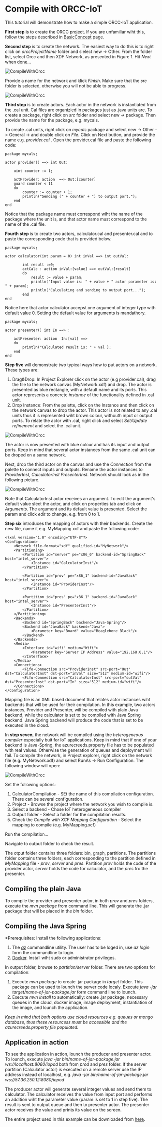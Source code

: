 # Compile with ORCC-IoT

This tutorial will demonstrate how to make a simple ORCC-IoT application. 

**First step** is to create the ORCC project. If you are unfamiliar wiht this, follow the 
steps described in [BasicConcept](BasicConcepts.md) page. 

**Second step** is to create the network. The easiest way to do this is to right click on *orccProjectName* folder
and slelect new -> Other. From the folder list, select Orcc and then XDF Network, as presented in Figure 1. Hit *Next* when done...

![CompileWithOrcc](imgs/cworcc/xdfNetworkjpg.jpg) 

Provide a name for the network and klick *Finish*. Make sure that the *src* folder is selected, otherwise you will not be able to progress. 

![CompileWithOrcc](imgs/cworcc/xdfNetworkName.jpg)

**Third step** is to create actors. Each actor in the network is instantiated from the .cal unit. Cal files are organizied in packages
just as .java units are. To create a package, right click on *src* folder and select new -> package. Then provide the name 
for the package, e.g. mycals. 

To create .cal units, right click on *mycals* package and select new -> Other -> General -> and double click on *File*. 
Click on Next button, and provide the name e.g. *provider.cal* . Open the provider.cal file and paste the following code:

```
package mycals;

actor provider() ==> int Out:
	
	uint counter := 1;
	
	actProvider: action  ==> Out:[counter]
	guard counter < 11
	do
		counter := counter + 1;
		println("Sending (" + counter + ") to output port.");
	end
end
```
Notice that the package name must correspond wiht the name of the package where the unit is, 
and that actor name must correspond to the name of the .cal file. 

**Fourth step** is to create two actors, calculator.cal and presenter.cal and to paste the corresponding code that is provided below.

```
package mycals;

actor calculator(int param = 0) int inVal ==> int outVal: 
		
		int result :=0;
		actCalc : action inVal:[value] ==> outVal:[result]
		do 
			result := value + param;
			println("Input value is: " + value + " actor parameter is: " + param);
			println("Calculating and sending to output port...");
		end
end
```
Notice here that actor calculator accepst one argument of integer type with default value 0.
Setting the default value for arguments is mandathory.  


```
package mycals;

actor presenter() int In ==> :

	actPresenter: action  In:[val] ==> 
	do
		println("Calculated result is: " + val );
	end
end
```

**Step five** will demonstrate two typical ways how to put actors on a network. These types are:
1. Drag&Drop: In Project Explorer click on the actor (e.g provider.cal), drag the file to the network canvas 
(MyNetwork.xdf) and drop. The actor is presented as blue rectangle, with a default name and its ports. This 
actor represents a concrete *instance* of the functionality defined in .cal unit.   
2. Drop Instance: From the palette, click on the Instance and then click on the 
network canvas to drop the actor. This actor is not related to any .cal units 
thus it is represented wiht brown colour, withouth input or output ports. 
To relate the actor with .cal, right click and select  *Set/Update refinement* 
and select the .cal unit.  

![CompileWithOrcc](imgs/cworcc/xdfNetworkUpdREf.jpg)

The actor is now presented with blue colour and has its input and output ports. 
Keep in mind that several actor instances from the same .cal unit can be droped on a same network. 

Next, drop the third actor on the canvas and use the *Connection* from the palette to 
connect inputs and outputs. Rename the actor instances to *ProviderInst*, *CalculatorInst* *PresenterInst*. 
Network should look as in the following picture. 

![CompileWithOrcc](imgs/cworcc/xdfNetworkParam.jpg)

Note that CalculatorInst actor receives an argument. To edit the argument's default value
slect the actor, and click on properties tab and click on *Arguments*. The argument and 
its default value is presented. Select the param and click *edit* to change, e.g. from 0 to 1. 
 
**Step six** introduces the mapping of actors with their backends. Create the new file, name 
it e.g. MyMapping.xcf and paste the following code: 

```
<?xml version="1.0" encoding="UTF-8"?>
<Configuration>
    <Network file-format="xdf" qualified-id="MyNetwork"/>
    <Partitioning>
        <Partition id="server" pe="x86_0" backend-id="SpringBack" host="intel_server">
            <Instance id="CalculatorInst"/>
        </Partition>

        <Partition id="prov" pe="x86_1" backend-id="JavaBack" host="intel_server">
            <Instance id="ProviderInst"/>
        </Partition> 
        
        <Partition id="pres" pe="x86_1" backend-id="JavaBack" host="intel_server">
            <Instance id="PresenterInst"/>
        </Partition>         
    </Partitioning>
    <Backends>
        <Backend id="SpringBack" backend="Java-Spring"/>
        <Backend id="JavaBack" backend="Java">
        	<Parameter key="Board" value="Beaglebone Black"/>
        </Backend>
    </Backends>
    <Media>
        <Interface id="wifi" medium="Wifi">
            <Parameter key="Server IP Address" value="192.168.0.1"/>
        </Interface>
    </Media>
    <Connections>
        <Fifo-Connection src="ProviderInst" src-port="Out" dst="CalculatorInst" dst-port="inVal" size="512" medium-id="wifi"/>
        <Fifo-Connection src="CalculatorInst" src-port="outVal" dst="PresenterInst" dst-port="In" size="512" medium-id="wifi"/>
    </Connections>
</Configuration>
```
Mapping file is an XML based document that relates actor instances wiht backends that will be used for their compilation. 
In this example, two actors instances, Provider and Presenter, will be compiled with plain Java backend, 
while the calculator is set to be compiled with Java Spring backend. Java Spring backend will produce the code that 
is set to be executed in the cloud.

In **step seven**, the network will be compiled using the *heterogeneous compiler* especially buit for IoT applications.
Keep in mind that if one of your backend is Java-Spring, the azurecreeds.property file has to be populated with real values. 
Otherwise the generation of queues and deployment will fail. To compile the network, in Project explorer, right click on 
the network file (e.g. MyNetwork.xdf) and select RunAs -> Run Configuration. The following window will open:  

![CompileWithOrcc](imgs/cworcc/xdfNetworkCompile.jpg)

Set the following options:
 
1. CalculatorCompilation - SEt the name of this compilation configuration. There can be several configuration.
2. Project - Browse the project where the network you wish to compile is. 
3. Select a backend - Chose IoT heterogeneous compiler
4. Output folder - Select a folder for the compilation results. 
5. Check the *Compile with XCF Mapping Configuration* - Select the mapping to compile (e.g. MyMapping.xcf)

Run the compilation... 

Navigate to output folder to check the result. 

The otput folder contains three folders: bin, graph, partitions. The partitions folder contains three folders, each corresponding to the
partition defined in *MyMapping* file - *prov*, *server* and *pres*. Partition *prov* holds the code of the provider actor, 
*server* holds the code for calculator, and the *pres* fro the presenter.


## Compiling the plain Java 

To compile the provider and presenter actor, in both *prov* and *pres* folders, execute the *mvn package* from command line. 
This will generate the .jar package that will be placed in the *bin* folder. 
 

## Compiling the Java Spring

*Prerequisites: Install the following applications: 
1. The [*az*](https://docs.microsoft.com/en-us/cli/azure/?view=azure-cli-latest) commandline utility. The user has to be loged in, 
use *az login* form the commandline to login. 
2. [Docker](https://www.docker.com/). Install wiht sudo or administrator privileges.   

In output folder, browse to *partition/server* folder. There are two options for compilation:
1. Execute *mvn package* to create .jar package in *target* folder. This package can be used to lounch the server code localy. 
Execute *java -jar target/name-of-jar-package.jar* form command line to lounch. 
2. Execute *mvn install* to automatically: create .jar package, necessary queues in the cloud, docker image, image deployment, instantiation 
of the image, and lounch the application. 

*Keep in mind that both options use cloud resources e.g. queues or mongo database, thus these resourcess must be accessible and the 
azurecreeds.property file populated.*

## Application in action

To see the application in action, lounch the producer and presenter actor. To lounch, execute *java -jar bin/name-of-jar-package.jar ws://localhost:8080/iopod* 
both from *prod* and *pres* folder.  If the server partition (Calculator actor) is executed on a remote server use the IP address instead of localhost, 
e.g. *java -jar bin/name-of-jar-package.jar ws://57.36.250.12:8080/iopod*

The producer actor will generate several integer values and send them to calculator. The calculator receives the value from input port and performs
an addition wiht the parameter value (param is set to 1 in step five). The result is sent to output queue and then to presenter actor. The presenter
actor receives the value and prints its value on the screen.  

The entire project used in this example can be downloaded from [here](resources/orccProjectName.zip).
